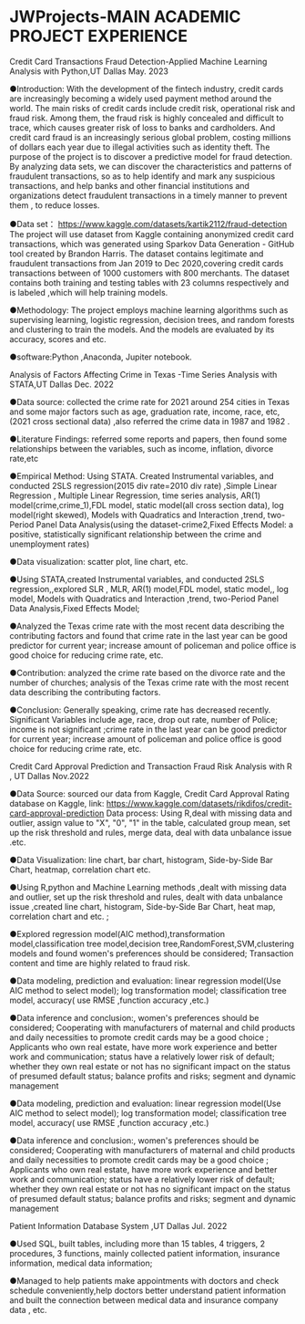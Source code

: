 # JWProjects-MAIN ACADEMIC PROJECT EXPERIENCE

Credit Card Transactions Fraud Detection-Applied Machine Learning Analysis with Python,UT Dallas May. 2023

●Introduction: 
With the development of the fintech industry, credit cards are increasingly becoming a widely used payment method around the world. The main risks of credit cards include credit risk, operational risk and fraud risk. Among them, the fraud risk is highly concealed and difficult to trace, which causes greater risk of loss to banks and cardholders. And credit card fraud is an increasingly serious global problem, costing millions of dollars each year due to illegal activities such as identity theft. 
The purpose of the project is to discover a predictive model for fraud detection. By analyzing data sets, we can discover the characteristics and patterns of fraudulent transactions, so as to help identify and mark any suspicious transactions, and help banks and other financial institutions and organizations detect fraudulent transactions in a timely manner to prevent them , to reduce losses. 

●Data set： 
https://www.kaggle.com/datasets/kartik2112/fraud-detection 
The project will use dataset from Kaggle containing anonymized credit card transactions, which was generated using Sparkov Data Generation - GitHub tool created by Brandon Harris. The dataset contains  legitimate and  fraudulent  transactions from  Jan 2019 to  Dec 2020,covering credit cards  transactions  between of 1000 customers with 800 merchants. The dataset  contains both training and  testing tables with 23 columns respectively and  is labeled ,which will help training  models. 

●Methodology: 
The project employs machine learning algorithms such as supervising learning, logistic regression, decision trees, and random forests and clustering to train the models. And the models are evaluated by its accuracy, scores and etc. 

●software:Python ,Anaconda, Jupiter notebook.


Analysis of Factors Affecting Crime in Texas -Time Series Analysis with STATA,UT Dallas Dec. 2022

●Data source: collected the crime rate for 2021 around 254 cities in Texas and some major factors such as age, graduation rate, income, race, etc,(2021 cross sectional data) ,also referred 
 the crime data in 1987 and 1982 .
 
●Literature Findings: referred some reports and papers, then found some relationships between the variables, such as income, inflation, divorce rate,etc

●Empirical Method: Using STATA. Created Instrumental variables, and conducted 2SLS regression(2015 div rate=2010 div rate) ,Simple Linear Regression , Multiple Linear Regression, time series analysis, AR(1) model(crime,crime_1),FDL model, static model(all cross section data), log model(right skewed), Models with Quadratics and Interaction ,trend, two-Period Panel Data Analysis(using the dataset-crime2,Fixed Effects Model: a positive, statistically significant relationship between the crime and unemployment rates​)

●Data visualization: scatter plot, line chart, etc.

●Using STATA,created Instrumental variables, and conducted 2SLS regression,,explored SLR , MLR, AR(1) model,FDL model, static model,, log model, Models with Quadratics and Interaction ,trend, two-Period Panel Data Analysis,Fixed Effects Model; 

●Analyzed the Texas crime rate with the most recent data describing the contributing factors and found that crime rate in the last year
can be good predictor for current year; increase amount of policeman and police office is good choice for reducing crime rate, etc. 

●Contribution: analyzed the crime rate based on the divorce rate and the number of churches; analysis of the Texas crime rate with the most recent data describing the contributing factors. 

●Conclusion: Generally speaking, crime rate has decreased recently. Significant Variables include age, race, drop out rate, number of Police; income is not significant ;crime rate in the last year can be good predictor for current year; increase amount of policeman and police office is good choice for reducing crime rate, etc.


Credit Card Approval Prediction and Transaction Fraud Risk Analysis with R , UT Dallas Nov.2022

●Data Source: sourced our data from Kaggle, Credit Card Approval Rating database
on Kaggle, link: https://www.kaggle.com/datasets/rikdifos/credit-card-approval-prediction
Data process: Using R,deal with missing data and outlier, assign value to "X", "0", "1" in the table, calculated group mean, set up the risk threshold and rules, merge data, deal with data unbalance issue .etc.

●Data Visualization: line chart, bar chart, histogram, Side-by-Side Bar Chart, heatmap, correlation chart etc.

●Using R,python and Machine Learning methods ,dealt with missing data and outlier, set up the risk threshold and rules, dealt with
data unbalance issue ,created line chart, histogram, Side-by-Side Bar Chart, heat map, correlation chart and etc. ; 

●Explored regression model(AIC method),transformation model,classification tree model,decision tree,RandomForest,SVM,clustering
models and found women's preferences should be considered; Transaction content and time are highly related to fraud risk. 

●Data modeling, prediction and evaluation: linear regression model(Use AIC method to select model); log transformation model; classification tree model, accuracy( use RMSE ,function accuracy ,etc.)

●Data inference and conclusion:, women's preferences should be considered; Cooperating with manufacturers of maternal and child products and daily necessities to promote credit
cards may be a good choice ; Applicants who own real estate, have more work experience and better work and communication; status have a relatively lower risk of default; whether they own real estate or not has no significant impact on the status of presumed default status; balance profits and risks; segment and dynamic management

●Data modeling, prediction and evaluation: linear regression model(Use AIC method to select model); log transformation model; classification tree model, accuracy( use RMSE ,function accuracy ,etc.)

●Data inference and conclusion:, women's preferences should be considered; Cooperating with manufacturers of maternal and child products and daily necessities to promote credit
cards may be a good choice ; Applicants who own real estate, have more work experience and better work and communication; status have a relatively lower risk of default; whether they own real estate or not has no significant impact on the status of presumed default status; balance profits and risks; segment and dynamic management

Patient Information Database System ,UT Dallas Jul. 2022

●Used SQL, built tables, including more than 15 tables, 4 triggers, 2 procedures, 3 functions, mainly collected patient information, insurance information, medical data information;

●Managed to help patients make appointments with doctors and check schedule conveniently,help doctors better understand patient
information and built the connection between medical data and insurance company data , etc.
